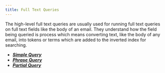 ```yaml
---
title: Full Text Queries
---
```


The high-level full text queries are usually used for running full text queries
on full text fields like the body of an email. They understand how the field
being queried is process which means converting text, like the body of any
email, into tokens or terms which are added to the inverted index for searching.

* [**_Simple Query_**](simple-query)
* [**_Phrase Query_**](phrase-query)
* [**_Partial Query_**](partial-query)
